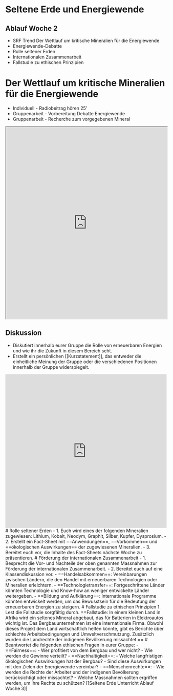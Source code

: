 # Seltene Erde und Energiewende
## Ablauf Woche 2
- SRF Trend Der Wettlauf um kritische Mineralien für die Energiewende
- Energiewende-Debatte
- Rolle seltener Erden
- Internationalen Zusammenarbeit
- Fallstudie zu ethischen Prinzipien
# Der Wettlauf um kritische Mineralien für die Energiewende
- Individuell - Radiobeitrag hören 25'
- Gruppenarbeit - Vorbereitung Debatte Energiewende
- Gruppenarbeit - Recherche zum vorgegebenen Mineral
<iframe width="100%" height="600" src="https://www.srf.ch/play/embed?urn=urn:srf:audio:c1e3c8a1-2bf7-4374-bc85-41dd07cb75d4&subdivisions=false" allowfullscreen allow="geolocation *; autoplay; encrypted-media"></iframe>

## Diskussion
- Diskutiert innerhalb eurer Gruppe die Rolle von erneuerbaren Energien und wie ihr die Zukunft in diesem Bereich seht.
- Erstellt ein persönlichen [[Kurzstatement]], das entweder die einheitliche Meinung der Gruppe oder die verschiedenen Positionen innerhalb der Gruppe widerspiegelt.

<iframe width="100%" height="480px" src="https://forms.microsoft.com/Pages/ResponsePage.aspx?id=3JD3sB8inkC07KJqJT_b3gzhkYlYD0VIpERRWTmitHRUOEdCVjc2OE1UNlFZMEk4VVZRM0pRNjRRNyQlQCNjPTEu&embed=true" frameborder="0" marginwidth="0" marginheight="0" style="border: none; max-width:100%; max-height:100vh" allowfullscreen webkitallowfullscreen mozallowfullscreen msallowfullscreen> </iframe>
# Rolle seltener Erden
- 1. Euch wird eines der folgenden Mineralien zugewiesen: Lithium, Kobalt, Neodym, Graphit, Silber, Kupfer, Dysprosium.
- 2. Erstellt ein Fact-Sheet mit ==Anwendungen==, ==Vorkommen== und ==ökologischen Auswirkungen== der zugewiesenen Mineralien.
- 3. Bereitet euch vor, die Inhalte des Fact-Sheets nächste Woche zu präsentieren. 
# Förderung der internationalen Zusammenarbeit
- 1. Besprecht die Vor- und Nachteile der oben genannten Massnahmen zur Förderung der internationalen Zusammenarbeit.
- 2. Bereitet euch auf eine Klassendiskussion vor. 
- ==Handelsabkommen==: Vereinbarungen zwischen Ländern, die den Handel mit erneuerbaren Technologien oder Mineralien erleichtern.
- ==Technologietransfer==: Fortgeschrittene Länder könnten Technologie und Know-how an weniger entwickelte Länder weitergeben.
- ==Bildung und Aufklärung==: Internationale Programme könnten entwickelt werden, um das Bewusstsein für die Bedeutung der erneuerbaren Energien zu steigern. 
# Fallstudie zu ethischen Prinzipien
1. Lest die Fallstudie sorgfältig durch.
	==Fallstudie: In einem kleinen Land in Afrika wird ein seltenes Mineral abgebaut, das für Batterien in Elektroautos wichtig ist. Das Bergbauunternehmen ist eine internationale Firma. Obwohl dieses Projekt dem Land wirtschaftlich helfen könnte, gibt es Berichte über schlechte Arbeitsbedingungen und Umweltverschmutzung. Zusätzlich wurden die Landrechte der indigenen Bevölkerung missachtet.==
# Beantwortet die folgenden ethischen Fragen in eurer Gruppe:
- ==Fairness==: - Wer profitiert von dem Bergbau und wer nicht? - Wie werden die Gewinne verteilt?
- ==Nachhaltigkeit==: - Welche langfristigen ökologischen Auswirkungen hat der Bergbau? - Sind diese Auswirkungen mit den Zielen der Energiewende vereinbar?
- ==Menschenrechte==: - Wie werden die Rechte der Arbeiter und der indigenen Bevölkerung berücksichtigt oder missachtet? - Welche Massnahmen sollten ergriffen werden, um ihre Rechte zu schützen? 
[[Seltene Erde Unterricht Ablauf Woche 3]]